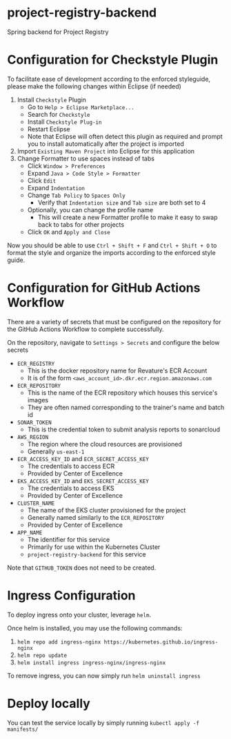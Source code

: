# project-registry-backend
Spring backend for Project Registry

# Configuration for Checkstyle Plugin

To facilitate ease of development according to the enforced styleguide, please make the following changes within Eclipse (if needed)

1. Install `Checkstyle` Plugin
    - Go to `Help > Eclipse Marketplace...`
    - Search for `Checkstyle`
    - Install `Checkstyle Plug-in`
    - Restart Eclipse
    - Note that Eclipse will often detect this plugin as required and prompt you to install automatically after the project is imported
2. Import `Existing Maven Project` into Eclipse for this application
3. Change Formatter to use spaces instead of tabs
    - Click `Window > Preferences`
    - Expand `Java > Code Style > Formatter`
    - Click `Edit`
    - Expand `Indentation`
    - Change `Tab Policy` to `Spaces Only`
      - Verify that `Indentation size` and `Tab size` are both set to 4
    - Optionally, you can change the profile name
      - This will create a new Formatter profile to make it easy to swap back to tabs for other projects
    - Click `OK` and `Apply and Close`

Now you should be able to use `Ctrl + Shift + F` and `Ctrl + Shift + O` to format the style and organize the imports according to the enforced style guide.

# Configuration for GitHub Actions Workflow

There are a variety of secrets that must be configured on the repository for the GitHub Actions Workflow to complete successfully.

On the repository, navigate to `Settings > Secrets` and configure the below secrets

- `ECR_REGISTRY`
  - This is the docker repository name for Revature's ECR Account
  - It is of the form `<aws_account_id>.dkr.ecr.region.amazonaws.com`
- `ECR_REPOSITORY`
  - This is the name of the ECR repository which houses this service's images
  - They are often named corresponding to the trainer's name and batch id
- `SONAR_TOKEN`
  - This is the credential token to submit analysis reports to sonarcloud
- `AWS_REGION`
  - The region where the cloud resources are provisioned
  - Generally `us-east-1`
- `ECR_ACCESS_KEY_ID` and `ECR_SECRET_ACCESS_KEY`
  - The credentials to access ECR
  - Provided by Center of Excellence
- `EKS_ACCESS_KEY_ID` and `EKS_SECRET_ACCESS_KEY`
  - The credentials to access EKS
  - Provided by Center of Excellence
- `CLUSTER_NAME`
  - The name of the EKS cluster provisioned for the project
  - Generally named similarly to the `ECR_REPOSITORY`
  - Provided by Center of Excellence
- `APP_NAME`
  - The identifier for this service
  - Primarily for use within the Kubernetes Cluster
  - `project-registry-backend` for this service

Note that `GITHUB_TOKEN` does not need to be created.

# Ingress Configuration

To deploy ingress onto your cluster, leverage `helm`.

Once helm is installed, you may use the following commands:

1. `helm repo add ingress-nginx https://kubernetes.github.io/ingress-nginx`
2. `helm repo update`
3. `helm install ingress ingress-nginx/ingress-nginx`

To remove ingress, you can now simply run `helm uninstall ingress`

# Deploy locally

You can test the service locally by simply running `kubectl apply -f manifests/`